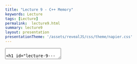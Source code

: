 ```yaml
---
title: "Lecture 9 - C++ Memory"
keywords: Lecture
tags: [Lecture]
permalink:  lecture9.html
summary: lecture9
layout: presentation
presentationTheme: '/assets/revealJS/css/theme/napier.css' 
---
```

<section data-markdown data-separator="^\n---\n$" data-separator-vertical="^\n--\n$">
<textarea data-template>

# Lecture 9 - C/C++ Memory and Resources
### SET09121 - Games Engineering

<br><br>
Babis Koniaris
<br>


School of Computing. Edinburgh Napier University



---

# Recommended Reading

- Game Coding Complete, 4th Edition. McShaffry and Graham.
 - Chapter 3 introduces some ideas.
 - Chapter 8 covers resource management.

![image](assets/images/game_coding_book.jpg) <!-- .element width="30%"  -->


---

# Basics of Memory


---

# Different Memory Types

- C++ (and applications in general) have three types of memory.
 - static (global) :   memory where global and static values are stored.
 - stack :   working memory.
 - heap (free-store) :   the rest of memory.
- Each has a different purpose and features.

```cpp
// Allocated in global memory.
int x = 10;

int main(int argc, char **argv)
{
    // Allocated on the stack.
    int y = 20;
    // Allocated on the heap (free store)
    int *z = new int(30);
    
    return 0;
}
```


---

# Scope and Stack 

![image](assets/images/stack-heap.png)


---

# Scope

```cpp
void function(int param_scope){
    // Main scope of the function
    int main_scope = 5;
    {
        // Scope A - can see main scope
        int A_scope = 10;
        {
            // Scope B - can see scope A and main
            int B_scope = 20;
        } 
        // B_scope removed from stack
        {
            // Scope C can see scope A and main, Scope B is no longer valid
            int C_scope = 30;
        } 
        // C_scope removed from stack
    } 
    // A_scope removed from stack
} 
// param_scope and main_scope removed from stack
```


---

# Memory Layout

- Memory is obviously just one big chunk.
- Addressed from `0x00000000` (0) to `0xFFFFFFFF` (4,294,967,295 in 32 bit systems).
- Memory is separated: stack at the top and the heap at the bottom.
- Jumping around the heap can be a major source of performance reduction (cache miss)

![image](assets/images/mem-layout.png)


---

# Memory Access Times

- The CPU is fastest when accessing adjacent memory.
- If we jump around things slow down - sometimes dramatically.
- Consider a multi-dimensional array:
- Access time difference between approach A and C can be 100x.
 - i.e. accessing all members using approach A could be 300ns; approach C 30000ns.


```cpp
int matrix[100][100][100];
// A
matrix[0][0][0] = 0;
matrix[0][0][1] = 1; // 4 byte jump.
// B
matrix[0][0][0] = 0;
matrix[0][1][0] = 1; // 400 byte jump.
// C
matrix[0][0][0] = 0;
matrix[1][0][0] = 1; // 40000 byte jump
```


---

# Memory Alignment

- The CPU also reads memory in fixed chunks.
- If a value is not aligned to these chunks, extra reads occur.
- Unless you do Weird Stuff with pointers and allocation, this will not be an issue

![image](assets/images/mem-align.jpg) <!-- .element width="95%"  -->


---

# Memory Restrictions
You must consider the limits you have in memory.

 - **stack size** - depends on compiler and OS, can be set.
  - Windows is ~1MB.
 - **thread stack size** -  as above, but normally smaller.
 - **main memory** -  commonly ranges from 4GB to 16GB at present.
 - **virtual memory** -  if main memory runs out, the (slow) HDD used.
  - 64bit OS can address ~16.8 million petabytes of memory.
  - If you are using virtual memory you shouldn't be.


---

# Caches

- Different levels of cache replicate memory closer to the CPU to reduce access time.
- If data is in L1 cache can be accessed in about 0.5ns; main memory about 100ns.

![image](assets/images/mem-cache.png) <!-- .element width="95%"  -->


---

# Working with Memory in C


---

# C Memory Management

There are two functions of note

 - **malloc** - allocates space on the heap.
 - **free** - release space allocated.

You need to release everything you allocate or ***memory leaks***.

```cpp
// Declare value
my_data *data;
// Allocate resource on the heap
// Note the casting to the correct type.
// Note we need the number of bytes to allocate
data = (my_data*)malloc(sizeof(my_data));
...
// Do something with the data
...
// Free the resource
// If we don't do this and lose the pointer we get a leak
free(data);
```


---

# Pointer to and Dereference

Let us look at a function that takes a pointer to an `int` as an argument.

`void foo(int *x)`

To pass in a variable we have to get its *address* (a pointer), and pass that, rather than the actual variable
```cpp
int v = 10; //declaration of value
foo(&v); //pass in the address of v to foo
```

- Within the function we need to dereference the pointer to get access to the value.
 - `x` :   within `foo` this is a pointer - *the address of* `v`
 - `*x` :   allows access to the value stored in `x` - *the value of* `v`


---

# Arrays in C

- Arrays in C can be allocated on the stack or the heap.
- Stack allocated arrays need a known size at compile time.
- Heap allocated arrays can have any size - we just use `malloc`.
- An array is just a pointer to memory where the array starts.
```cpp
    // Stack allocated array
    // Known size at compile time
    int x[10];
    // Heap allocated array
    // Size defined at run time
    int *y = (int*)malloc(10 * sizeof(int));
    // Access is the same
    x[5] = 10;
    y[2] = 20;
    // Free is the same
    free(y);
```

---

# REMEMBER:

**An array is just a pointer to memory where the array starts!**

This is really important, and can lead to all sorts of bugs if you forget!


---

# Multidimensional Arrays in C

- Multi-dimensional arrays can also be stack or heap allocated.
- Multi-dimensional arrays are just an array of pointers.
- Each pointer to array can have a different size.

``` cpp
// On the stack
int x[10][10];
// On the heap
// Array of pointers
int **y = (int**)malloc(10 * sizeof(int*));
// Each array could be of different size
for (size_t n = 0; n < 10; ++n)
    y[n] = (int*)malloc(10 * sizeof(int));
// Have to free each array
for (size_t n = 0; n < 10; ++n)
    free(y[n]);
free(y);
```


---

# Copying and Pointing

- The main reason we have pointers in C is to allow data to be sent around *without duplicating it*.
- For large data objects this is a real problem.
 - Create object of 1MB size.
 - Call function with object - 1MB copy.
- Pointers overcome this problem nicely - a pointer is 4 or 8 bytes (32-bit or 64-bit).
- Pointers also enable data reuse, referencing, and better use of the heap.


---

# Working with Memory in C++


---

# C++ Memory Management

- C++ memory management is a bit easier.
- We don't need to know sizes, cast types, or even initialise separately.
- Two keywords:
 - `new` :   allocates memory on the heap.
 - `delete` :   frees allocated memory.


```cpp
// Allocate a single value
int *x = new int;
// Allocate a single value and initialise
int *y = new int(5);
// Allocate an array
int *z = new int[200];
// Free a value
delete x;
delete y;
// Free an array
delete[] z;
```


---

# Copying and Referencing

- C++ adds a reference type.
- References are like pointers, but have some restrictions.
- Effectively, we can pass-by-reference instead of pointer.
- This means we avoid a copy again - reference is 4 or 8 bytes

```cpp
// A value
int x = 5;
// A pointer
int *y;
// Getting the address of a value
y = &x;
// A reference
// Must reference a value
int &z = x;
// References don't have to be
// dereferenced
*y = 20;
z = 20;
```


---

# Construction and Destruction

- Memory allocation and deallocation in C++ calls constructors and destructors.
- Knowing when and what can be important.
- There are a lot of background functions called in C++ you have to be aware of.


```cpp
my_data do_work(my_data d) {
    // Constructor called for x
    my_data x;
    // ...
    // Move constructor called for x
    return x;
} // Destructor called for d and x

int main(int argc, char **argv) {
    // Constructor called for y
    my_data y;
    // Copy constructor called on y
    // Move assignment operator called on return value
    // Destructor called on return value
    my_data z = do_work(y);
    return 0;
} // Destructor called on y and z
```


---

# Arrays in C++


- C++ arrays are similar to C ones.
- There are also other options in C++ though.
- `array` type is statically sized, but acts more like a Java/C\# array. 
- `vector` is dynamically sized (like an array list). 
 - Actually the best option in most cases. Data is automatically resized and on the heap.

```cpp
// Allocate stack array
int x[100];
// Allocate heap array
int y[] = new int[100];
int *z = new int[100];
// Use new array type
array<int, 100> a;
// vector is dynamically sized
// Can set initial size
vector<int> v(100);
```


---

# Multidimensional Arrays in C++
- Basically the same as in C, but can use other array types as well.

```cpp
int x[10][10];
array<array<int, 10>, 10> y;
vector<vector<int>> z(10);
for (size_t n = 0; n < 10; ++n)
    z[n] = vector<int>(10);
```


---

# Smart Pointers

- Due to the pattern of allocation, deallocation, and keeping track of resources many programmers created in-house solutions to these problems.
- This led to many implementations of self-managing pointers - "smart pointer" - that would do the work for the programmer.
- The most popular implementation was seen in the Boost C++ libraries - Boost is known as the missing C++ API.
- Eventually smart pointers were standardised and added to the C++11 standard.
- It is now recommended you use smart pointers and not old (raw) pointers as standard.


---

# `shared_ptr`

- The most common smart pointer is `shared_ptr`.
- This pointer counts the references to the resource.
    - This is done by copy construction, destruction, etc.
- It is the closest to the Java and C\# reference type.

```cpp
// Make shared_ptr
shared_ptr<int> ptr = make_shared<int>(5);
// Can derefence as normal
int n = *ptr;
// Can get raw pointer - no counting
int *x = ptr.get();
// Counter increased by one in call
do_work(ptr);
// End of call, counter decreased by one
// Set pointer to nullptr; counter decreased by one
ptr = nullptr;
// Allocated resource now freed
```


---

# `unique_ptr`

- `unique_ptr` ensures there is only one owner.
- You cannot copy the pointer, only move it.
- It is faster than `shared_ptr` and you should try and use it as much as possible.


```cpp
// Make unique_ptr
unique_ptr<int> ptr = make_unique<int>(5);
// Can derefence as normal
int n = *ptr;
// Can get raw pointer - no counting
int *x = ptr.get();
// Have to move data into function
do_work(move(ptr));
// If do_work does not do anything to
// store data will be freed.
// ptr is nullptr automatically on move
```


---

# Assignment, Copying, and Moving

- We've hinted at a number of different concepts through this discussion.
- Assignment is whenever you use the `=` to set an object variable.
- Copying is when we create a new object from an existing one.
- Moving is like copying, but we move the already allocated resources to the new object. The original becomes empty.
- This is an important concept to understand in general in C++.
- If you want to work at the lowest level of C++ you really need to recognise these behaviours for optimisation purposes.


---

# Memory in Games


---

# RAII

- Resource Acquisition is Initialisation.
    - On object's construction, object acquires resource.
    - On object's destruction, object frees up resource
- But!
    - **Do not** give an entity a resource such as a loaded texture or audio clip.
    - **Do** give an entity a pointer or reference to such a resource.
    - Keep track of resources via central pools (we will look at a resource manager soon).
    - Try to allocate those resources when the object is created (we will discuss this soon).


---

# Data Sharing

- Although referencing is efficient to reduce memory usage, it can be more expensive for memory access.
- It is common to copy data between different contexts to improve efficiency.
- For example having position data in the entity and the physics object.


```cpp
struct world_position {
    vec3 position;
    quat rotation;
};
struct physics {
    vec3 position;
    quat rotation;
    vec3 velocity;
    quat rotation_velocity;
};

Update(){
    trans.position = phys.position;
    trans.rotation = phys.rotation;
```


---

# Resource Management for Games


---

# Game Resource Management

- Games use a lot of resources.
 - Textures can be 100s of MB.
 - 3D model data can be 10s of MB.
 - Sound assets can be 100s of MB.
- We need to avoid loading and unloading these assets all the time.
- We also need to ensure that we only load the assets that are necessary.
- To do this we will use a resource manager.

---

# Resource Manager

- So we need a resource manager in our game.
- Its job:
 - Hide the details of how to load a specific resource.
  - e.g. we just load - we don't need to know the individual calls to load a texture.
 - Manage allocation and deallocation of resources.
 - Provide a single point to manage all of this.
    - Manager pattern, maybe singleton.
- So we just apply our design pattern thinking to the problem.


---

# Basic Operations

- Our game resource manager needs only a few different operations:
 - `initialise` :   as most of our game engine components will likely have.
 - `load_resource` :   loads and/or retrieves a resource.
 - `unload_resource` :   unloads a loaded resource.
 - `clear_all` :   unloads all loaded resources.
- That is all.
- Depending on your approach:
 - You can have a singleton with typed loads, unloads, and storage
 - You can have a different resource manager for each type.


---

# Storing Resources

- We use lookup tables to store resources.
- We need some kind of key, like a name.
- The key is just matched to the actual resource.
- We check that the resource isn't loaded before trying to return it.


```cpp
std::unordered_map<std::string, texture> textures;

texture load_resource(const std::string& file){
	auto it = textures.find(file);
    if (it != textures.end()){
        return it->second;
    } else {
        // Don't care how this works
        texture t = load_texture(file);
        textures[file] = t;
        return t;
    }
}
```

**ALWAYS LOAD YOUR ASSETS AT THE START OF THE GAME/LEVEL!<br />DO NOT DO IT DURING A FRAME!**


---

# Switching Levels

- A resource manager also allows you to manage loading and unloading between levels.
- It works also for the other management components.
- When switching levels:
    - Unload entities.
    - Unload physics resources.
    - Unload assets.
    - Load new assets.
    - Set up new physics.
    - Create new entities.
- You do get better systems but the basic premise is the same.


---

# Summary


---

# Summary

- We've covered a lot of ideas today.
- We looked at how memory works in general.
- We looked at how memory is used in C.
- We looked at how memory is used in C++.
- The key take away is how we apply this to manage game resources.
- You should be able to understand the basic premise of a resource manager, why we need it, and how it operates.
